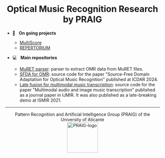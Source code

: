 <h1 align="center">Optical Music Recognition Research by PRAIG</h1>

- 🚀 &nbsp; **On going projects**
    - [MultiScore](https://sites.google.com/view/multiscore-project)
    - [REPERTORIUM](https://odratek.com/project/repertorium/)
      
- 💻 &nbsp; **Main repositories**
    - [MuRET parser](https://github.com/OMR-PRAIG-UA-ES/muret-parser): parser to extract OMR data from MuRET files.
    - [SFDA for OMR](https://github.com/OMR-PRAIG-UA-ES/SFDA-OMR): source code for the paper "Source-Free Domain Adaptation for Optical Music Recognition" published at ICDAR 2024.
    - [Late fusion for multimodal music transcription](https://github.com/OMR-PRAIG-UA-ES/ismir-lbd-2021): source code for the paper "Multimodal audio and image music transcription" published as a journal paper in IJMIR. It was also published as a late-breaking demo at ISMIR 2021.
------

<p align="center">
  Pattern Recognition and Artificial Intelligence Group (PRAIG) of the University of Alicante<br>
  <a href="https://praig.ua.es/"><img src="https://i.imgur.com/Iu7CvC1.png" alt="PRAIG-logo" width="100"></a>
</p>
